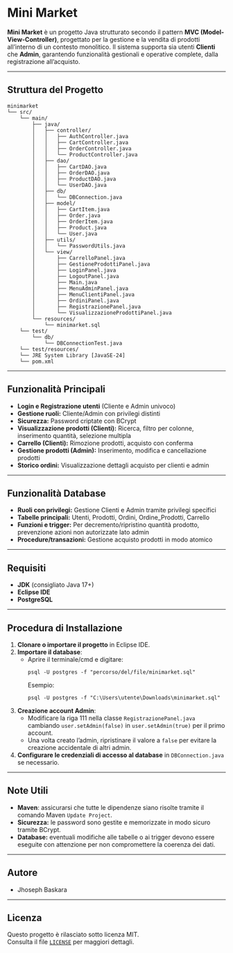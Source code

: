 # Mini Market

**Mini Market** è un progetto Java strutturato secondo il pattern **MVC (Model-View-Controller)**, progettato per la gestione e la vendita di prodotti all’interno di un contesto monolitico. Il sistema supporta sia utenti **Clienti** che **Admin**, garantendo funzionalità gestionali e operative complete, dalla registrazione all’acquisto.

---

## Struttura del Progetto

```
minimarket
└── src/
    └── main/
        ├── java/
        │   ├── controller/
        │   │   ├── AuthController.java
        │   │   ├── CartController.java
        │   │   ├── OrderController.java
        │   │   └── ProductController.java
        │   ├── dao/
        │   │   ├── CartDAO.java
        │   │   ├── OrderDAO.java
        │   │   ├── ProductDAO.java
        │   │   └── UserDAO.java
        │   ├── db/
        │   │   └── DBConnection.java
        │   ├── model/
        │   │   ├── CartItem.java
        │   │   ├── Order.java
        │   │   ├── OrderItem.java
        │   │   ├── Product.java
        │   │   └── User.java
        │   ├── utils/
        │   │   └── PasswordUtils.java
        │   └── view/
        │       ├── CarrelloPanel.java
        │       ├── GestioneProdottiPanel.java
        │       ├── LoginPanel.java
        │       ├── LogoutPanel.java
        │       ├── Main.java
        │       ├── MenuAdminPanel.java
        │       ├── MenuClientiPanel.java
        │       ├── OrdiniPanel.java
        │       ├── RegistrazionePanel.java
        │       └── VisualizzazioneProdottiPanel.java
        └── resources/
            └── minimarket.sql
    └── test/
        └── db/
            └── DBConnectionTest.java
    └── test/resources/
    └── JRE System Library [JavaSE-24]
    └── pom.xml
```
---

## Funzionalità Principali

- **Login e Registrazione utenti** (Cliente e Admin univoco)
- **Gestione ruoli:** Cliente/Admin con privilegi distinti
- **Sicurezza:** Password criptate con BCrypt
- **Visualizzazione prodotti (Clienti):** Ricerca, filtro per colonne, inserimento quantità, selezione multipla
- **Carrello (Clienti):** Rimozione prodotti, acquisto con conferma
- **Gestione prodotti (Admin):** Inserimento, modifica e cancellazione prodotti
- **Storico ordini:** Visualizzazione dettagli acquisto per clienti e admin

---

## Funzionalità Database

- **Ruoli con privilegi:** Gestione Clienti e Admin tramite privilegi specifici
- **Tabelle principali:** Utenti, Prodotti, Ordini, Ordine_Prodotti, Carrello
- **Funzioni e trigger:** Per decremento/ripristino quantità prodotto, prevenzione azioni non autorizzate lato admin
- **Procedure/transazioni:** Gestione acquisto prodotti in modo atomico

---

## Requisiti

- **JDK** (consigliato Java 17+)
- **Eclipse IDE**
- **PostgreSQL**

---

## Procedura di Installazione

1. **Clonare o importare il progetto** in Eclipse IDE.
2. **Importare il database**:
   - Aprire il terminale/cmd e digitare:
     ```
     psql -U postgres -f "percorso/del/file/minimarket.sql"
     ```
     Esempio:
     ```
     psql -U postgres -f "C:\Users\utente\Downloads\minimarket.sql"
     ```
3. **Creazione account Admin**:
   - Modificare la riga 111 nella classe `RegistrazionePanel.java` cambiando `user.setAdmin(false)` in `user.setAdmin(true)` per il primo account.
   - Una volta creato l’admin, ripristinare il valore a `false` per evitare la creazione accidentale di altri admin.
4. **Configurare le credenziali di accesso al database** in `DBConnection.java` se necessario.

---

## Note Utili

- **Maven**: assicurarsi che tutte le dipendenze siano risolte tramite il comando Maven `Update Project`.
- **Sicurezza:** le password sono gestite e memorizzate in modo sicuro tramite BCrypt.
- **Database:** eventuali modifiche alle tabelle o ai trigger devono essere eseguite con attenzione per non compromettere la coerenza dei dati.

---

## Autore

- Jhoseph Baskara

---

## Licenza

Questo progetto è rilasciato sotto licenza MIT.  
Consulta il file [`LICENSE`](LICENSE) per maggiori dettagli.